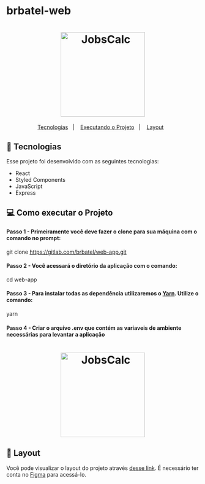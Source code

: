 # brbatel-web

<h1 align="center">
  <img alt="JobsCalc" title="BrBatel" src="https://user-images.githubusercontent.com/3511851/114927852-505aff80-9e08-11eb-9b30-a79927c35f4b.png" width="220px" />
</h1>

<p align="center">
  <a href="#-tecnologias">Tecnologias</a>&nbsp;&nbsp;&nbsp;|&nbsp;&nbsp;&nbsp;
  <a href="#-projeto">Executando o Projeto</a>&nbsp;&nbsp;&nbsp;|&nbsp;&nbsp;&nbsp;
  <a href="#-layout">Layout</a>&nbsp;&nbsp;&nbsp;
</p>

## 🚀 Tecnologias

Esse projeto foi desenvolvido com as seguintes tecnologias:

- React
- Styled Components
- JavaScript
- Express

## 💻 Como executar o Projeto

#### Passo 1 - Primeiramente você deve fazer o clone para sua máquina com o comando no prompt:

git clone https://gitlab.com/brbatel/web-app.git

#### Passo 2 - Você acessará o diretório da aplicação com o comando:

cd web-app

#### Passo 3 - Para instalar todas as dependência utilizaremos o [Yarn](https://yarnpkg.com/). Utilize o comando:

yarn

#### Passo 4 - Criar o arquivo .env que contém as variaveis de ambiente necessárias para levantar a aplicação

<h1 align="center">
  <img alt="JobsCalc" title="BrBatel" src="https://user-images.githubusercontent.com/3511851/114931294-6ff42700-9e0c-11eb-8e81-13cec7a36c9f.png" width="220px" />
</h1>

## 🔖 Layout

Você pode visualizar o layout do projeto através [desse link](https://www.figma.com/file/PnRO6jB41rcWZtvBm4cibz/Br-Batel). É necessário ter conta no [Figma](https://figma.com) para acessá-lo.

